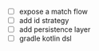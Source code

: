 - [ ] expose a match flow
- [ ] add id strategy
- [ ] add persistence layer
- [ ] gradle kotlin dsl
